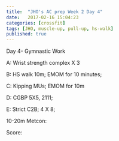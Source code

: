 ```yaml
---
title:  "JHO's AC prep Week 2 Day 4"
date:   2017-02-16 15:04:23
categories: [crossfit]
tags: [JHO, muscle-up, pull-up, hs-walk]
published: true
---
```

Day 4- Gymnastic Work

A: Wrist strength complex X 3

B: HS walk 10m; EMOM for 10 minutes;

C: Kipping MUs; EMOM for 10m

D: CGBP 5X5, 2111;

E: Strict C2B; 4 X 8;

10-20m Metcon:

Score: 

